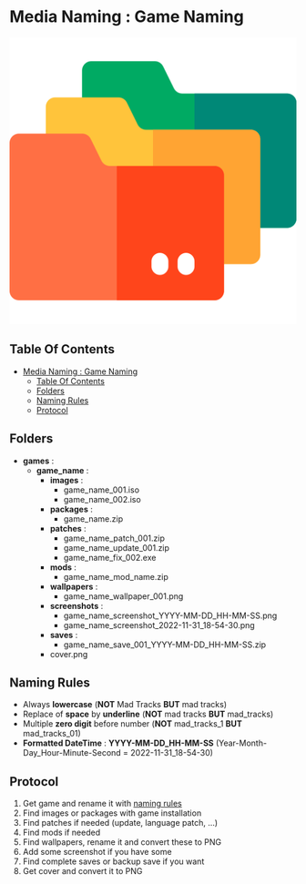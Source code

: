 # Media Naming : Game Naming

![Icon](../icon.png)

## Table Of Contents

- [Media Naming : Game Naming](#media-naming--game-naming)
  - [Table Of Contents](#table-of-contents)
  - [Folders](#folders)
  - [Naming Rules](#naming-rules)
  - [Protocol](#protocol)

## Folders

- **games** :
  - **game_name** :
    - **images** :
      - game_name_001.iso
      - game_name_002.iso
    - **packages** :
      - game_name.zip
    - **patches** :
      - game_name_patch_001.zip
      - game_name_update_001.zip
      - game_name_fix_002.exe
    - **mods** :
      - game_name_mod_name.zip
    - **wallpapers** :
      - game_name_wallpaper_001.png
    - **screenshots** :
      - game_name_screenshot_YYYY-MM-DD_HH-MM-SS.png
      - game_name_screenshot_2022-11-31_18-54-30.png
    - **saves** :
      - game_name_save_001_YYYY-MM-DD_HH-MM-SS.zip
    - cover.png

## Naming Rules

- Always **lowercase** (**NOT** Mad Tracks **BUT** mad tracks)
- Replace of **space** by **underline** (**NOT** mad tracks **BUT** mad_tracks)
- Multiple **zero digit** before number (**NOT** mad_tracks_1 **BUT** mad_tracks_01)
- **Formatted DateTime** : **YYYY-MM-DD_HH-MM-SS** (Year-Month-Day_Hour-Minute-Second = 2022-11-31_18-54-30)

## Protocol

1) Get game and rename it with [naming rules](#naming-rules)
2) Find images or packages with game installation
3) Find patches if needed (update, language patch, ...)
4) Find mods if needed
5) Find wallpapers, rename it and convert these to PNG
6) Add some screenshot if you have some
7) Find complete saves or backup save if you want
8) Get cover and convert it to PNG
